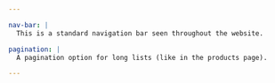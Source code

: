 ```yaml
---

nav-bar: |
  This is a standard navigation bar seen throughout the website.

pagination: |
  A pagination option for long lists (like in the products page).

---
```

